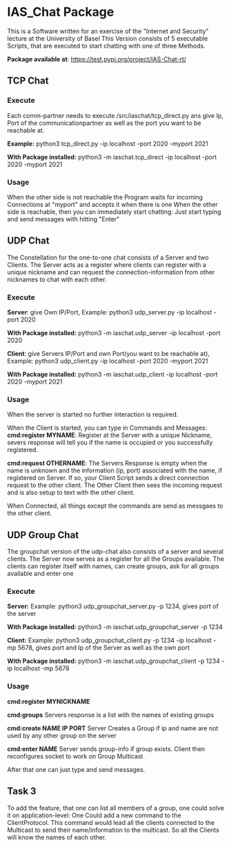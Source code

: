 # IAS_Chat Package

This is a Software written for an exercise of the "Internet and Security" lecture at the University of Basel
This Version consists of 5 executable Scripts, that are executed to start chatting with one of three Methods.

**Package available at**: https://test.pypi.org/project/IAS-Chat-rt/

## TCP Chat
### Execute
Each comm-partner needs to execute /src/iaschat/tcp_direct.py ans give Ip, Port of the communicationpartner as well as 
the port you want to be reachable at.

**Example:** python3 tcp_direct.py -ip localhost -port 2020 -myport 2021

**With Package installed:** python3 -m iaschat.tcp_direct -ip localhost -port 2020 -myport 2021

### Usage
When the other side is not reachable the Program waits for incoming Connections at "myport" and accepts it when there is one
When the other side is reachable, then you can immediately start chatting: Just start typing and send messages with hitting "Enter"

## UDP Chat
The Constellation for the one-to-one chat consists of a Server and two Clients. The Server acts as a register where clients can register with a unique
nickname and can request the connection-information from other nicknames to chat with each other.

### Execute 

**Server**: give Own IP/Port,  Example: python3 udp_server.py -ip localhost -port 2020

**With Package installed:** python3 -m iaschat.udp_server -ip localhost -port 2020
            
**Client**: give Servers IP/Port and own Port(you want to be reachable at), Example: python3 udp_client.py -ip localhost -port 2020 -myport 2021

**With Package installed:** python3 -m iaschat.udp_client -ip localhost -port 2020 -myport 2021

### Usage
When the server is started no further interaction is required.

When the Client is started, you can type in Commands and Messages:
**cmd:register MYNAME**: Register at the Server with a unique Nickname, severs response will tell you if the name is occupied or
you successfully registered.

**cmd:request OTHERNAME**: The Servers Response is empty when the name is unknown and the information (ip, port) associated 
with the name, if registered on Server. If so, your Client Script sends a direct connection request to the other client.
The Other Client then sees the incoming request and is also setup to text with the other client.

When Connected, all things except the commands are send as messgaes to the other client.

## UDP Group Chat
The groupchat version of the udp-chat also consists of a server and several clients. The Server now serves as a register for all the Groups
available. The clients can register itself with names, can create groups, ask for all groups available and enter one

### Execute
**Server:** Example: python3 udp_groupchat_server.py -p 1234, gives port of the server

**With Package installed:** python3 -m iaschat.udp_groupchat_server -p 1234

**Client:** Example: python3 udp_groupchat_client.py -p 1234 -ip localhost -mp 5678, gives port and Ip of the Server as well as the
own port

**With Package installed:** python3 -m iaschat.udp_groupchat_client -p 1234 -ip localhost -mp 5678

### Usage
**cmd:register MYNICKNAME**

**cmd:groups** Servers response is a list with the names of existing groups

**cmd:create NAME IP PORT** Server Creates a Group if ip and name are not used by any other group on the server

**cmd:enter NAME** Server sends group-info if group exists. Client then reconfigures socket to work on Group Multicast

After that one can just type and send messages.

## Task 3
To add the feature, that one can list all members of a group, one could solve it on application-level:
One Could add a new command to the ClientProtocol. This command would lead all the clients connected to the Multicast to
send their name/information to the multicast. So all the Clients will know the names of each other.
